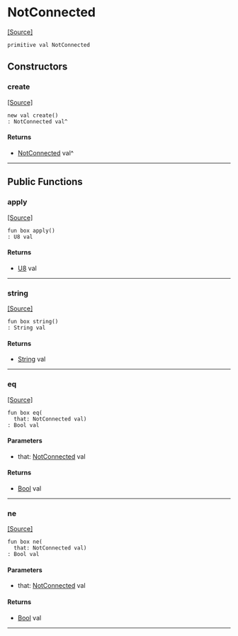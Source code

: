 # NotConnected
<span class="source-link">[[Source]](src/mqtt-primitives/errorCodes.md#L-0-26)</span>
```pony
primitive val NotConnected
```

## Constructors

### create
<span class="source-link">[[Source]](src/mqtt-primitives/errorCodes.md#L-0-26)</span>


```pony
new val create()
: NotConnected val^
```

#### Returns

* [NotConnected](mqtt-primitives-NotConnected.md) val^

---

## Public Functions

### apply
<span class="source-link">[[Source]](src/mqtt-primitives/errorCodes.md#L-0-26)</span>


```pony
fun box apply()
: U8 val
```

#### Returns

* [U8](builtin-U8.md) val

---

### string
<span class="source-link">[[Source]](src/mqtt-primitives/errorCodes.md#L-0-26)</span>


```pony
fun box string()
: String val
```

#### Returns

* [String](builtin-String.md) val

---

### eq
<span class="source-link">[[Source]](src/mqtt-primitives/errorCodes.md#L-0-26)</span>


```pony
fun box eq(
  that: NotConnected val)
: Bool val
```
#### Parameters

*   that: [NotConnected](mqtt-primitives-NotConnected.md) val

#### Returns

* [Bool](builtin-Bool.md) val

---

### ne
<span class="source-link">[[Source]](src/mqtt-primitives/errorCodes.md#L-0-26)</span>


```pony
fun box ne(
  that: NotConnected val)
: Bool val
```
#### Parameters

*   that: [NotConnected](mqtt-primitives-NotConnected.md) val

#### Returns

* [Bool](builtin-Bool.md) val

---

